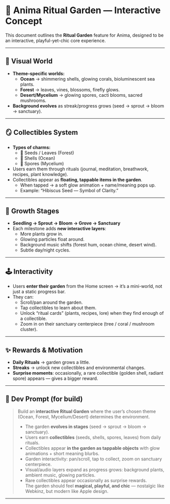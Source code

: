 # 🌱 Anima Ritual Garden — Interactive Concept

This document outlines the **Ritual Garden** feature for Anima, designed to be an interactive, playful-yet-chic core experience.

---

## 🎨 Visual World
- **Theme-specific worlds:**  
  - **Ocean** → shimmering shells, glowing corals, bioluminescent sea plants.  
  - **Forest** → leaves, vines, blossoms, firefly glows.  
  - **Desert/Mycelium** → glowing spores, cacti blooms, sacred mushrooms.  
- **Background evolves** as streak/progress grows (seed → sprout → bloom → sanctuary).  

---

## 🪞 Collectibles System
- **Types of charms:**  
  - 🌱 Seeds / Leaves (Forest)  
  - 🐚 Shells (Ocean)  
  - 🍄 Spores (Mycelium)  
- Users earn them through rituals (journal, meditation, breathwork, recipes, plant knowledge).  
- Collectibles appear as **floating, tappable items in the garden**.  
  - When tapped → a soft glow animation + name/meaning pops up.  
  - Example: “Hibiscus Seed — Symbol of Clarity.”  

---

## 🌸 Growth Stages
- **Seedling → Sprout → Bloom → Grove → Sanctuary**  
- Each milestone adds **new interactive layers**:  
  - More plants grow in.  
  - Glowing particles float around.  
  - Background music shifts (forest hum, ocean chime, desert wind).  
  - Subtle day/night cycles.  

---

## 🕹 Interactivity
- Users **enter their garden** from the Home screen → it’s a mini-world, not just a static progress bar.  
- They can:  
  - Scroll/pan around the garden.  
  - Tap collectibles to learn about them.  
  - Unlock “ritual cards” (plants, recipes, lore) when they find enough of a collectible.  
  - Zoom in on their sanctuary centerpiece (tree / coral / mushroom cluster).  

---

## ✨ Rewards & Motivation
- **Daily Rituals** → garden grows a little.  
- **Streaks** → unlock new collectibles and environmental changes.  
- **Surprise moments**: occasionally, a rare collectible (golden shell, radiant spore) appears — gives a bigger reward.  

---

## 🌟 Dev Prompt (for build)
> Build an **interactive Ritual Garden** where the user’s chosen theme (Ocean, Forest, Mycelium/Desert) determines the environment.  
> - The garden **evolves in stages** (seed → sprout → bloom → sanctuary).  
> - Users earn **collectibles** (seeds, shells, spores, leaves) from daily rituals.  
> - Collectibles appear **in the garden as tappable objects** with glow animations + short meaning blurbs.  
> - Garden interactivity: pan/scroll, tap to collect, zoom on sanctuary centerpiece.  
> - Visual/audio layers expand as progress grows: background plants, ambient music, glowing particles.  
> - Rare collectibles appear occasionally as surprise rewards.  
> The garden should feel **magical, playful, and chic** — nostalgic like Webkinz, but modern like Apple design.  

---
